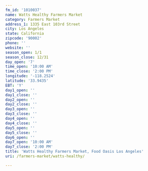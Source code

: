 ```yaml
---
fm_id: '1010037'
name: Watts Healthy Farmers Market
category: Farmers Market
address_1: 1335 East 103rd Street
city: Los Angeles
state: California
zipcode: '90002'
phone: ''
website: ''
season_open: 1/1
season_close: 12/31
day_open: '7'
time_open: '10:00 AM'
time_close: '2:00 PM'
longitude: '-118.2524'
latitude: '33.9435'
EBT: 'Y'
day1_open: ''
day1_close: ''
day2_open: ''
day2_close: ''
day3_open: ''
day3_close: ''
day4_open: ''
day4_close: ''
day5_open: ''
day5_close: ''
day6_open: ''
day7_open: '10:00 AM'
day7_close: '2:00 PM'
title: 'Watts Healthy Farmers Market, Food Oasis Los Angeles'
uri: /farmers-market/watts-healthy/

---
```

